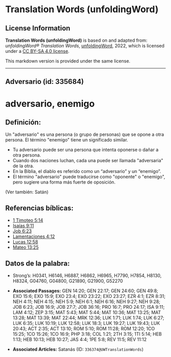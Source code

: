 # Translation Words (unfoldingWord)

## License Information

**Translation Words (unfoldingWord)** is based on and adapted from: _unfoldingWord® Translation Words_, [unfoldingWord](https://unfoldingword.org/utw), 2022, which is licensed under a [CC BY-SA 4.0 license](https://creativecommons.org/licenses/by-sa/4.0/legalcode.en).

This markdown version is provided under the same license.



--------------------------------

## Adversario (id: 335684)

adversario, enemigo
===================

Definición:
-----------

Un "adversario" es una persona (o grupo de personas) que se opone a otra persona. El término "enemigo" tiene un significado similar.

* Tu adversario puede ser una persona que intenta oponerse o dañar a otra persona.
* Cuando dos naciones luchan, cada una puede ser llamada "adversaria" de la otra.
* En la Biblia, el diablo es referido como un “adversario” y un “enemigo”.
* El término "adversario" puede traducirse como "oponente" o "enemigo", pero sugiere una forma más fuerte de oposición.

(Ver también: Satán)

Referencias bíblicas:
---------------------

* [1 Timoteo 5:14](https://ref.ly/1Tim5:14)
* [Isaías 9:11](https://ref.ly/Isa9:11)
* [Job 6:23](https://ref.ly/Job6:23)
* [Lamentaciones 4:12](https://ref.ly/Lam4:12)
* [Lucas 12:58](https://ref.ly/Luke12:58)
* [Mateo 13:25](https://ref.ly/Matt13:25)

Datos de la palabra:
--------------------

* Strong’s: H0341, H6146, H6887, H6862, H6965, H7790, H7854, H8130, H8324, G04760, G04800, G21890, G21900, G52270

* **Associated Passages:** GEN 14:20; GEN 22:17; GEN 24:60; GEN 49:8; EXO 15:6; EXO 15:9; EXO 23:4; EXO 23:22; EXO 23:27; EZR 4:1; EZR 8:31; NEH 4:11; NEH 4:15; NEH 5:9; NEH 6:1; NEH 6:16; NEH 9:27; NEH 9:28; JOB 6:23; JOB 16:9; JOB 27:7; JOB 36:16; PRO 16:7; PRO 24:17; ISA 9:11; LAM 4:12; ZEP 3:15; MAT 5:43; MAT 5:44; MAT 10:36; MAT 13:25; MAT 13:28; MAT 13:39; MAT 22:44; MRK 12:36; LUK 1:71; LUK 1:74; LUK 6:27; LUK 6:35; LUK 10:19; LUK 12:58; LUK 18:3; LUK 19:27; LUK 19:43; LUK 20:43; ACT 2:35; ACT 13:10; ROM 5:10; ROM 11:28; ROM 12:20; 1CO 15:25; 1CO 15:26; 1CO 16:9; PHP 3:18; COL 1:21; 2TH 3:15; 1TI 5:14; HEB 1:13; HEB 10:13; HEB 10:27; JAS 4:4; 1PE 5:8; REV 11:5; REV 11:12
* **Associated Articles:** Satanás (ID: `336374@UWTranslationWords`)

